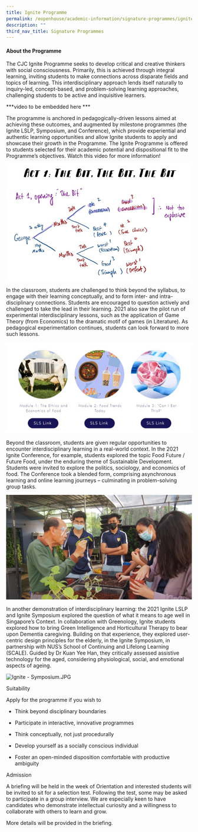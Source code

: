 ```yaml
---
title: Ignite Programme
permalink: /eopenhouse/academic-information/signature-programmes/ignite-programme/
description: ""
third_nav_title: Signature Programmes
---
```

#### **About the Programme**  

The CJC Ignite Programme seeks to develop critical and creative thinkers with social consciousness. Primarily, this is achieved through integral learning, inviting students to make connections across disparate fields and topics of learning. This interdisciplinary approach lends itself naturally to inquiry-led, concept-based, and problem-solving learning approaches, challenging students to be active and inquisitive learners. 

***video to be embedded here *** 

The programme is anchored in pedagogically-driven lessons aimed at achieving these outcomes, and augmented by milestone programmes (the Ignite LSLP, Symposium, and Conference), which provide experiential and authentic learning opportunities and allow Ignite students to apply and showcase their growth in the Programme. The Ignite Programme is offered to students selected for their academic potential and dispositional fit to the Programme’s objectives. Watch this video for more information!

![Ignite - Game Theory](/images/ignite%20-%20game%20theory.jpeg)
  

In the classroom, students are challenged to think beyond the syllabus, to engage with their learning conceptually, and to form inter- and intra-disciplinary connections. Students are encouraged to question actively and challenged to take the lead in their learning. 2021 also saw the pilot run of experimental interdisciplinary lessons, such as the application of Game Theory (from Economics) to the dramatic motif of games (in Literature). As pedagogical experimentation continues, students can look forward to more such lessons. 

![Ignite - Conference](/images/ignite%20-%20conference.jpeg)

Beyond the classroom, students are given regular opportunities to encounter interdisciplinary learning in a real-world context. In the 2021 Ignite Conference, for example, students explored the topic Food Future / Future Food, under the enduring theme of Sustainable Development. Students were invited to explore the politics, sociology, and economics of food. The Conference took a blended form, comprising asynchronous learning and online learning journeys – culminating in problem-solving group tasks. 

![Ignite - LSLP](/images/ignite%20-%20lslp.jpeg)

In another demonstration of interdisciplinary learning: the 2021 Ignite LSLP and Ignite Symposium explored the question of what it means to age well in Singapore’s Context. In collaboration with Greenology, Ignite students explored how to bring Green Intelligence and Horticultural Therapy to bear upon Dementia caregiving. Building on that experience, they explored user-centric design principles for the elderly, in the Ignite Symposium, in partnership with NUS’s School of Continuing and Lifelong Learning (SCALE). Guided by Dr Kuan Yee Han, they critically assessed assistive technology for the aged, considering physiological, social, and emotional aspects of ageing. 

  

![Ignite - Symposium.JPG](https://cjc.moe.edu.sg/qql/slot/u495/Education/Ignite/Ignite%20-%20Symposium.JPG)  

  

Suitability

Apply for the programme if you wish to

*   Think beyond disciplinary boundaries
    
*   Participate in interactive, innovative programmes
    
*   Think conceptually, not just procedurally
    
*   Develop yourself as a socially conscious individual
    
*   Foster an open-minded disposition comfortable with productive ambiguity
    

Admission

A briefing will be held in the week of Orientation and interested students will be invited to sit for a selection test. Following the test, some may be asked to participate in a group interview. We are especially keen to have candidates who demonstrate intellectual curiosity and a willingness to collaborate with others to learn and grow. 

More details will be provided in the briefing.